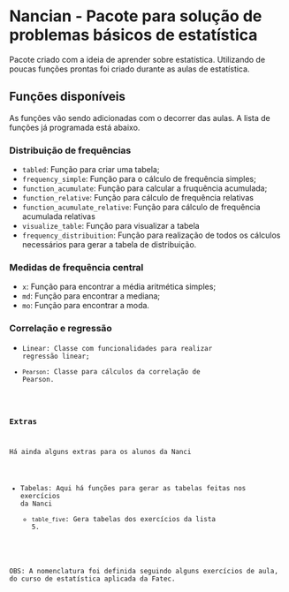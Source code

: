 # Nancian - Pacote para solução de problemas básicos de estatística

Pacote criado com a ideia de aprender sobre estatística. Utilizando de poucas funções prontas foi criado durante as aulas de estatística.

## Funções disponíveis

As funções vão sendo adicionadas com o decorrer das aulas. A lista de funções já programada está abaixo.

### Distribuição de frequências

- <code>tabled</code>: Função para criar uma tabela;
- <code>frequency_simple</code>: Função para o cálculo de frequência simples; 
- <code>function_acumulate</code>: Função para calcular a fruquência acumulada;
- <code>function_relative</code>: Função para cálculo de frequência relativas 
- <code>function_acumulate_relative</code>: Função para cálculo de frequência acumulada relativas
- <code>visualize_table</code>: Função para visualizar a tabela 
- <code>frequency_distribuition</code>: Função para realização de todos os cálculos necessários para gerar a tabela de distribuição. 

### Medidas de frequência central
- <code>x</code>: Função para encontrar a média aritmética simples; 
- <code>md</code>: Função para encontrar a mediana; 
- <code>mo</code>: Função para encontrar a moda. 

### Correlação e regressão

- <code>Linear</conde>: Classe com funcionalidades para realizar regressão linear;
- <code>Pearson</code>: Classe para cálculos da correlação de Pearson.

### Extras

Há ainda alguns extras para os alunos da Nanci

- Tabelas: Aqui há funções para gerar as tabelas feitas nos exercícios da Nanci
	- <code>table_five</code>: Gera tabelas dos exercícios da lista 5.

OBS: A nomenclatura foi definida seguindo alguns exercícios de aula, do curso de estatística aplicada da Fatec.
